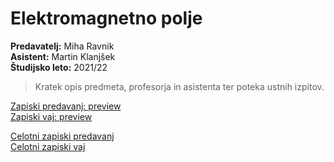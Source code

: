 # Elektromagnetno polje
**Predavatelj:** Miha Ravnik \
**Asistent:** Martin Klanjšek \
**Študijsko leto:** 2021/22 

> Kratek opis predmeta, profesorja in asistenta ter poteka ustnih izpitov.

[Zapiski predavanj: preview]() \
[Zapiski vaj: preview]()

[Celotni zapiski predavanj](https://drive.google.com/file/d/1Czscfh2jrhQ3ZO7o8I1h-YpJWR-gZ7zz/view?usp=sharing) \
[Celotni zapiski vaj](https://drive.google.com/file/d/1ubi4BdpHJW290EhH7CTqkuL8ZxUWDcUR/view?usp=sharing) 
